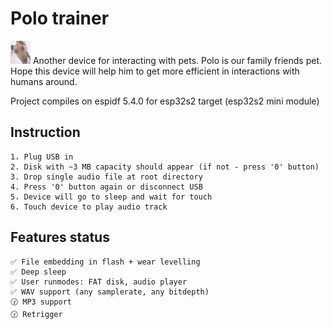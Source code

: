 # Polo trainer
![Polo](https://github.com/arhico/POLO_TRAINER/blob/main/main/polo_s.jpg?raw=true)
Another device for interacting with pets. Polo is our family friends pet. Hope this device will help him to get more efficient in interactions with humans around.

Project compiles on espidf 5.4.0 for esp32s2 target (esp32s2 mini module)

## Instruction
    1. Plug USB in
    2. Disk with ~3 MB capacity should appear (if not - press '0' button)
    3. Drop single audio file at root directory
    4. Press '0' button again or disconnect USB
    5. Device will go to sleep and wait for touch
    6. Touch device to play audio track

## Features status
    ✅ File embedding in flash + wear levelling
    ✅ Deep sleep
    ✅ User runmodes: FAT disk, audio player
    ✅ WAV support (any samplerate, any bitdepth)
    🕝 MP3 support
    🕝 Retrigger
